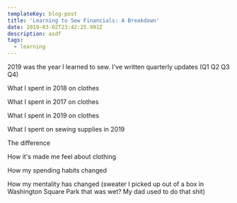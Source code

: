 ```yaml
---
templateKey: blog-post
title: 'Learning to Sew Financials: A Breakdown'
date: 2019-03-02T23:42:25.991Z
description: asdf
tags:
  - learning
---
```

2019 was the year I learned to sew. I've written quarterly updates (Q1 Q2 Q3 Q4) 

What I spent in 2018 on clothes

What I spent in 2017 on clothes

What I spent in 2019 on clothes

What I spent on sewing supplies in 2019

The difference

How it's made me feel about clothing

How my spending habits changed

How my mentality has changed (sweater I picked up out of a box in Washington Square Park that was wet? My dad used to do that shit)
